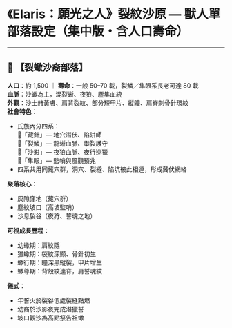 
# 《Elaris：願光之人》裂紋沙原 — 獸人單部落設定（集中版・含人口壽命）

---

## 🦂 【裂蠍沙裔部落】  
**人口**：約 1,500 ｜ **壽命**：一般 50–70 載，裂鱗／隼眼系長老可達 80 載  
**血脈**：沙蠍為主，混裂蜥、夜狼、塵隼血統  
**外觀**：沙土赭黃膚、肩背裂紋、部分短甲片、縱瞳、肩脊刺骨針環紋  
**社會特色**：  
- 氏族內分四系：  
  🦂「藏針」— 地穴潛伏、陷阱師  
  🦎「裂鱗」— 龍蜥血脈、攀裂護守  
  🐺「沙影」— 夜狼血脈、夜行巡獵  
  🦅「隼眼」— 監哨與風觀預兆  
- 四系共用同藏穴群，洞穴、裂縫、陷坑彼此相連，形成藏伏網絡

**聚落核心**：  
- 灰隙窪地（藏穴群）  
- 塵紋坡口（高坡監哨）  
- 沙息裂谷（夜狩、誓魂之地）

**可視成長歷程**：  
- 幼蠍期：肩紋隱  
- 獵蠍期：裂紋深顯、骨針初生  
- 蠍行期：瞳深黑縱裂，甲片增生  
- 蠍尊期：背殼紋連脊，肩誓魂紋

**儀式**：  
- 年誓火於裂谷低處裂縫點燃  
- 幼裔於沙影夜完成潛獵誓  
- 坡口觀沙為高點祭告祖蠍
